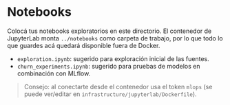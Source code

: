 # Notebooks

Colocá tus notebooks exploratorios en este directorio. El contenedor de JupyterLab monta `../notebooks` como carpeta de trabajo, por lo que todo lo que guardes acá quedará disponible fuera de Docker.

- `exploration.ipynb`: sugerido para exploración inicial de las fuentes.
- `churn_experiments.ipynb`: sugerido para pruebas de modelos en combinación con MLflow.

> Consejo: al conectarte desde el contenedor usa el token `mlops` (se puede ver/editar en `infrastructure/jupyterlab/Dockerfile`).
